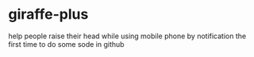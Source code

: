 # giraffe-plus
help people raise their head while using mobile phone by notification
the first time to do some sode in github
